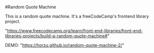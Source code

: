 #Random Quote Machine

This is a random quote machine. It's a freeCodeCamp's frontend library project.

"https://www.freecodecamp.org/learn/front-end-libraries/front-end-libraries-projects/build-a-random-quote-machine#"


DEMO: "https://horzu.github.io/random-quote-machine-2/"
